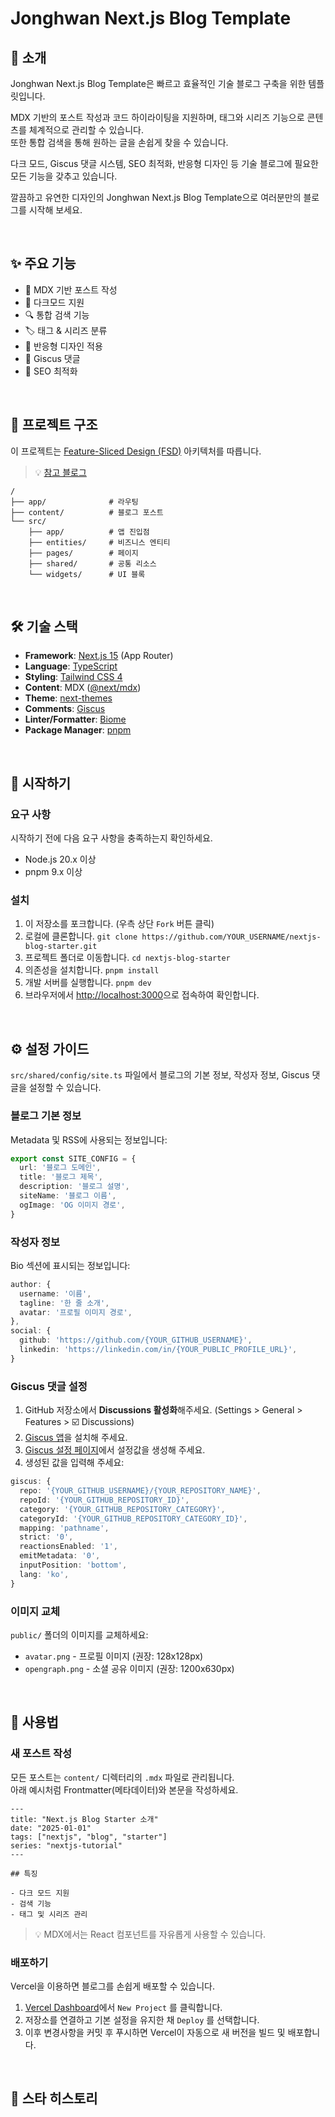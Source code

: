 # Jonghwan Next.js Blog Template

## 👋 소개

Jonghwan Next.js Blog Template은 빠르고 효율적인 기술 블로그 구축을 위한 템플릿입니다.

MDX 기반의 포스트 작성과 코드 하이라이팅을 지원하며, 태그와 시리즈 기능으로 콘텐츠를 체계적으로 관리할 수 있습니다.\
또한 통합 검색을 통해 원하는 글을 손쉽게 찾을 수 있습니다.

다크 모드, Giscus 댓글 시스템, SEO 최적화, 반응형 디자인 등 기술 블로그에 필요한 모든 기능을 갖추고 있습니다.

깔끔하고 유연한 디자인의 Jonghwan Next.js Blog Template으로 여러분만의 블로그를 시작해 보세요.

<br/>

## ✨ 주요 기능

- 📝 MDX 기반 포스트 작성
- 🌙 다크모드 지원
- 🔍 통합 검색 기능
- 🏷️ 태그 & 시리즈 분류
- 📱 반응형 디자인 적용
- 💬 Giscus 댓글
- 🚀 SEO 최적화

<br/>

## 📁 프로젝트 구조

이 프로젝트는 [Feature-Sliced Design (FSD)](https://feature-sliced.design/) 아키텍처를 따릅니다.  
> 💡 [참고 블로그](https://emewjin.github.io/feature-sliced-design/)

```
/
├── app/              # 라우팅
├── content/          # 블로그 포스트
└── src/
    ├── app/          # 앱 진입점
    ├── entities/     # 비즈니스 엔티티
    ├── pages/        # 페이지
    ├── shared/       # 공통 리소스
    └── widgets/      # UI 블록
```

<br/>

## 🛠️ 기술 스택

- **Framework**: [Next.js 15](https://nextjs.org/) (App Router)
- **Language**: [TypeScript](https://www.typescriptlang.org/)
- **Styling**: [Tailwind CSS 4](https://tailwindcss.com/)
- **Content**: MDX ([@next/mdx](https://nextjs.org/docs/app/building-your-application/configuring/mdx))
- **Theme**: [next-themes](https://github.com/pacocoursey/next-themes)
- **Comments**: [Giscus](https://giscus.app/)
- **Linter/Formatter**: [Biome](https://biomejs.dev/)
- **Package Manager**: [pnpm](https://pnpm.io/)

<br/>

## 🚀 시작하기

### 요구 사항

시작하기 전에 다음 요구 사항을 충족하는지 확인하세요.

- Node.js 20.x 이상
- pnpm 9.x 이상

### 설치

1. 이 저장소를 포크합니다. (우측 상단 `Fork` 버튼 클릭)
2. 로컬에 클론합니다. ```git clone https://github.com/YOUR_USERNAME/nextjs-blog-starter.git```
3. 프로젝트 폴더로 이동합니다. ```cd nextjs-blog-starter```
4. 의존성을 설치합니다. ```pnpm install```
5. 개발 서버를 실행합니다. ```pnpm dev```
6. 브라우저에서 [http://localhost:3000](http://localhost:3000)으로 접속하여 확인합니다.

<br/>

## ⚙️ 설정 가이드

`src/shared/config/site.ts` 파일에서 블로그의 기본 정보, 작성자 정보, Giscus 댓글을 설정할 수 있습니다.

### 블로그 기본 정보

Metadata 및 RSS에 사용되는 정보입니다:

```typescript
export const SITE_CONFIG = {
  url: '블로그 도메인',
  title: '블로그 제목',
  description: '블로그 설명',
  siteName: '블로그 이름',
  ogImage: 'OG 이미지 경로',
}
```

### 작성자 정보

Bio 섹션에 표시되는 정보입니다:

```typescript
author: {
  username: '이름',
  tagline: '한 줄 소개',
  avatar: '프로필 이미지 경로',
},
social: {
  github: 'https://github.com/{YOUR_GITHUB_USERNAME}',
  linkedin: 'https://linkedin.com/in/{YOUR_PUBLIC_PROFILE_URL}',
}
```

### Giscus 댓글 설정

1. GitHub 저장소에서 **Discussions 활성화**해주세요. (Settings > General > Features > ☑️ Discussions)
2. [Giscus 앱](https://github.com/apps/giscus)을 설치해 주세요.
3. [Giscus 설정 페이지](https://giscus.app/ko)에서 설정값을 생성해 주세요.
4. 생성된 값을 입력해 주세요:

```typescript
giscus: {
  repo: '{YOUR_GITHUB_USERNAME}/{YOUR_REPOSITORY_NAME}',
  repoId: '{YOUR_GITHUB_REPOSITORY_ID}',
  category: '{YOUR_GITHUB_REPOSITORY_CATEGORY}',
  categoryId: '{YOUR_GITHUB_REPOSITORY_CATEGORY_ID}',
  mapping: 'pathname',
  strict: '0',
  reactionsEnabled: '1',
  emitMetadata: '0',
  inputPosition: 'bottom',
  lang: 'ko',
}
```

### 이미지 교체

`public/` 폴더의 이미지를 교체하세요:

- `avatar.png` - 프로필 이미지 (권장: 128x128px)
- `opengraph.png` - 소셜 공유 이미지 (권장: 1200x630px)

<br/>

## 📝 사용법

### 새 포스트 작성

모든 포스트는 `content/` 디렉터리의 `.mdx` 파일로 관리됩니다.\
아래 예시처럼 Frontmatter(메타데이터)와 본문을 작성하세요.

```mdx
---
title: "Next.js Blog Starter 소개"
date: "2025-01-01"
tags: ["nextjs", "blog", "starter"]
series: "nextjs-tutorial"
---

## 특징

- 다크 모드 지원  
- 검색 기능  
- 태그 및 시리즈 관리  
```
> 💡 MDX에서는 React 컴포넌트를 자유롭게 사용할 수 있습니다.

### 배포하기

Vercel을 이용하면 블로그를 손쉽게 배포할 수 있습니다.

1. [Vercel Dashboard](https://vercel.com/dashboard)에서 `New Project` 를 클릭합니다.
2. 저장소를 연결하고 기본 설정을 유지한 채 `Deploy` 를 선택합니다.
3. 이후 변경사항을 커밋 후 푸시하면 Vercel이 자동으로 새 버전을 빌드 및 배포합니다.

<br/>

## 🌟 스타 히스토리

